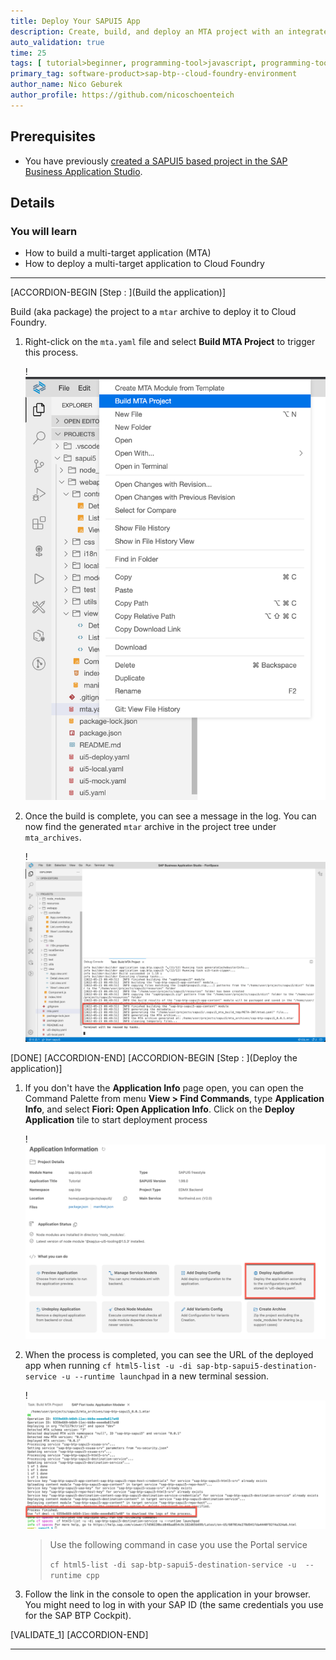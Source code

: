 ```yaml
---
title: Deploy Your SAPUI5 App
description: Create, build, and deploy an MTA project with an integrated SAPUI5 module to SAP BTP, Cloud Foundry environment
auto_validation: true
time: 25
tags: [ tutorial>beginner, programming-tool>javascript, programming-tool>sapui5, programming-tool>html5, software-product>sap-business-technology-platform, software-product>sap-business-application-studio]
primary_tag: software-product>sap-btp--cloud-foundry-environment
author_name: Nico Geburek
author_profile: https://github.com/nicoschoenteich
---
```


## Prerequisites
- You have previously [created a SAPUI5 based project in the SAP Business Application Studio](sapui5-101-create-project).

## Details
### You will learn
  - How to build a multi-target application (MTA)
  - How to deploy a multi-target application to Cloud Foundry

---

[ACCORDION-BEGIN [Step : ](Build the application)]

Build (aka package) the project to a `mtar` archive to deploy it to Cloud Foundry.

1. Right-click on the `mta.yaml` file and select **Build MTA Project** to trigger this process.

    !![build](./buildMTA.png)

2. Once the build is complete, you can see a message in the log. You can now find the generated `mtar` archive in the project tree under `mta_archives`.

    !![buildSuccess](buildsuccess.png)

[DONE]
[ACCORDION-END]
[ACCORDION-BEGIN [Step : ](Deploy the application)]

1. If you don't have the **Application Info** page open, you can open the Command Palette from menu **View > Find Commands**, type **Application Info**, and select **Fiori: Open Application Info**. Click on the **Deploy Application** tile to start deployment process

    !![deploy](./deployTile.png)

2. When the process is completed, you can see the URL of the deployed app when running `cf html5-list -u -di sap-btp-sapui5-destination-service -u --runtime launchpad` in a new terminal session.

    !![cfapps](./deployedAppUrl.png)

    > Use the following command in case you use the Portal service
    >
    > `cf html5-list -di sap-btp-sapui5-destination-service -u  --runtime cpp`

3. Follow the link in the console to open the application in your browser. You might need to log in with your SAP ID (the same credentials you use for the SAP BTP Cockpit).

[VALIDATE_1]
[ACCORDION-END]


---
